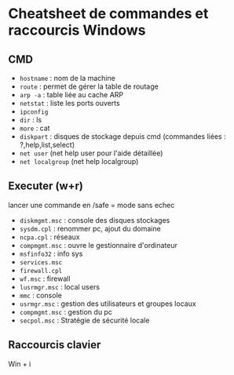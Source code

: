 # Cheatsheet de commandes et raccourcis Windows

## CMD 

- `hostname` :  nom de la machine  
- `route` : permet de gérer la table de routage  
- `arp -a` : table liée au cache ARP  
- `netstat` : liste les ports ouverts  
- `ipconfig` 
- `dir` : ls
- `more` : cat
- `diskpart` : disques de stockage depuis cmd (commandes liées : ?,help,list,select)  
- `net user` (net help user pour l'aide détaillée)  
- `net localgroup` (net help localgroup)

## Executer (w+r)
lancer une commande en /safe = mode sans echec  

- `diskmgmt.msc` : console des disques stockages  
- `sysdm.cpl` : renommer pc, ajout du domaine  
- `ncpa.cpl` : réseaux
- `compmgmt.msc` : ouvre le gestionnaire d'ordinateur
- `msfinfo32` : info sys
- `services.msc`  
- `firewall.cpl`  
- `wf.msc` : firewall  
- `lusrmgr.msc` : local users
- `mmc` : console
- `usrmgr.msc` : gestion des utilisateurs et groupes locaux
- `compmgmt.msc` : gestion du pc  
- `secpol.msc` : Stratégie de sécurité locale  

## Raccourcis clavier

Win + i